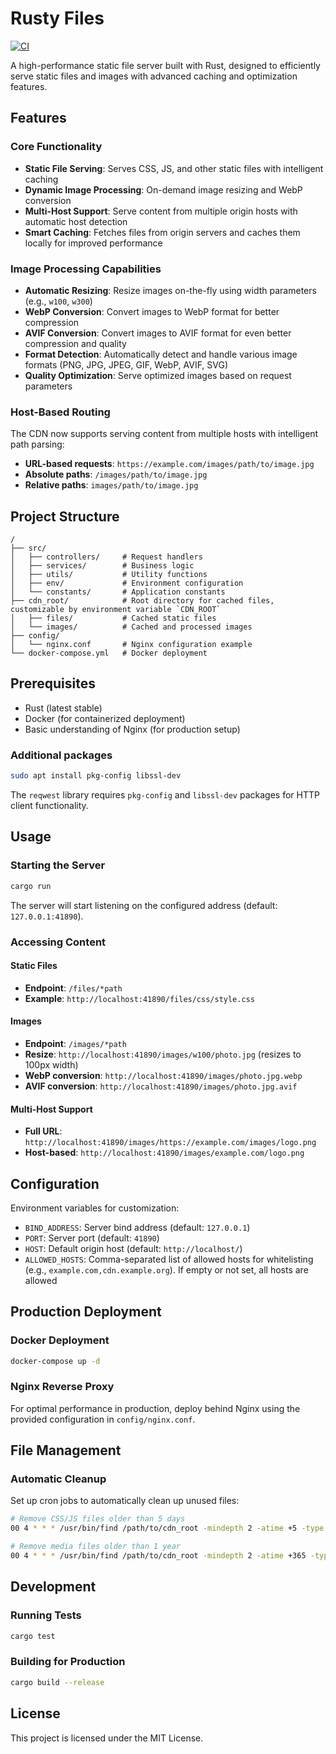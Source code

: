 # Rusty Files

[![CI](https://github.com/marshallku/rustyfiles/actions/workflows/ci.yml/badge.svg)](https://github.com/marshallku/rustyfiles/actions/workflows/ci.yml)

<!-- ![Quality Gate Status](https://badge.marshallku.dev?metric=alert_status&project=marshallku_marshallku-blog-cdn_7201a95a-ba17-439f-ac2d-60f1c9624f4c)
![Bugs](https://badge.marshallku.dev?metric=bugs&project=marshallku_marshallku-blog-cdn_7201a95a-ba17-439f-ac2d-60f1c9624f4c)
![Code Smells](https://badge.marshallku.dev?metric=code_smells&project=marshallku_marshallku-blog-cdn_7201a95a-ba17-439f-ac2d-60f1c9624f4c)
![Maintainability Rating](https://badge.marshallku.dev?metric=sqale_rating&project=marshallku_marshallku-blog-cdn_7201a95a-ba17-439f-ac2d-60f1c9624f4c)
![Reliability Rating](https://badge.marshallku.dev?metric=reliability_rating&project=marshallku_marshallku-blog-cdn_7201a95a-ba17-439f-ac2d-60f1c9624f4c)
![Security Rating](https://badge.marshallku.dev?metric=security_rating&project=marshallku_marshallku-blog-cdn_7201a95a-ba17-439f-ac2d-60f1c9624f4c)
![Vulnerabilities](https://badge.marshallku.dev?metric=vulnerabilities&project=marshallku_marshallku-blog-cdn_7201a95a-ba17-439f-ac2d-60f1c9624f4c)
![Coverage](https://badge.marshallku.dev?metric=coverage&project=marshallku_marshallku-blog-cdn_7201a95a-ba17-439f-ac2d-60f1c9624f4c) -->

A high-performance static file server built with Rust, designed to efficiently serve static files and images with advanced caching and optimization features.

## Features

### Core Functionality

-   **Static File Serving**: Serves CSS, JS, and other static files with intelligent caching
-   **Dynamic Image Processing**: On-demand image resizing and WebP conversion
-   **Multi-Host Support**: Serve content from multiple origin hosts with automatic host detection
-   **Smart Caching**: Fetches files from origin servers and caches them locally for improved performance

### Image Processing Capabilities

-   **Automatic Resizing**: Resize images on-the-fly using width parameters (e.g., `w100`, `w300`)
-   **WebP Conversion**: Convert images to WebP format for better compression
-   **AVIF Conversion**: Convert images to AVIF format for even better compression and quality
-   **Format Detection**: Automatically detect and handle various image formats (PNG, JPG, JPEG, GIF, WebP, AVIF, SVG)
-   **Quality Optimization**: Serve optimized images based on request parameters

### Host-Based Routing

The CDN now supports serving content from multiple hosts with intelligent path parsing:

-   **URL-based requests**: `https://example.com/images/path/to/image.jpg`
-   **Absolute paths**: `/images/path/to/image.jpg`
-   **Relative paths**: `images/path/to/image.jpg`

## Project Structure

```
/
├── src/
│   ├── controllers/     # Request handlers
│   ├── services/        # Business logic
│   ├── utils/           # Utility functions
│   ├── env/             # Environment configuration
│   └── constants/       # Application constants
├── cdn_root/            # Root directory for cached files, customizable by environment variable `CDN_ROOT`
│   ├── files/           # Cached static files
│   └── images/          # Cached and processed images
├── config/
│   └── nginx.conf       # Nginx configuration example
└── docker-compose.yml   # Docker deployment
```

## Prerequisites

-   Rust (latest stable)
-   Docker (for containerized deployment)
-   Basic understanding of Nginx (for production setup)

### Additional packages

```bash
sudo apt install pkg-config libssl-dev
```

The `reqwest` library requires `pkg-config` and `libssl-dev` packages for HTTP client functionality.

## Usage

### Starting the Server

```bash
cargo run
```

The server will start listening on the configured address (default: `127.0.0.1:41890`).

### Accessing Content

#### Static Files

-   **Endpoint**: `/files/*path`
-   **Example**: `http://localhost:41890/files/css/style.css`

#### Images

-   **Endpoint**: `/images/*path`
-   **Resize**: `http://localhost:41890/images/w100/photo.jpg` (resizes to 100px width)
-   **WebP conversion**: `http://localhost:41890/images/photo.jpg.webp`
-   **AVIF conversion**: `http://localhost:41890/images/photo.jpg.avif`

#### Multi-Host Support

-   **Full URL**: `http://localhost:41890/images/https://example.com/images/logo.png`
-   **Host-based**: `http://localhost:41890/images/example.com/logo.png`

## Configuration

Environment variables for customization:

-   `BIND_ADDRESS`: Server bind address (default: `127.0.0.1`)
-   `PORT`: Server port (default: `41890`)
-   `HOST`: Default origin host (default: `http://localhost/`)
-   `ALLOWED_HOSTS`: Comma-separated list of allowed hosts for whitelisting (e.g., `example.com,cdn.example.org`). If empty or not set, all hosts are allowed

## Production Deployment

### Docker Deployment

```bash
docker-compose up -d
```

### Nginx Reverse Proxy

For optimal performance in production, deploy behind Nginx using the provided configuration in `config/nginx.conf`.

## File Management

### Automatic Cleanup

Set up cron jobs to automatically clean up unused files:

```bash
# Remove CSS/JS files older than 5 days
00 4 * * * /usr/bin/find /path/to/cdn_root -mindepth 2 -atime +5 -type f \( -o -iname \*.css -o -iname \*.js \) | xargs rm 1>/dev/null 2>/dev/null

# Remove media files older than 1 year
00 4 * * * /usr/bin/find /path/to/cdn_root -mindepth 2 -atime +365 -type f \( -iname \*.png -o -iname \*.jpg -o -iname \*.jpeg -o -iname \*.gif -o -iname \*.webp -o -iname \*.avif -o -iname \*.mp4 -o -iname \*.webm -o -iname \*.svg -o -iname \*.css -o -iname \*.js \) | xargs rm 1>/dev/null 2>/dev/null
```

## Development

### Running Tests

```bash
cargo test
```

### Building for Production

```bash
cargo build --release
```

## License

This project is licensed under the MIT License.
